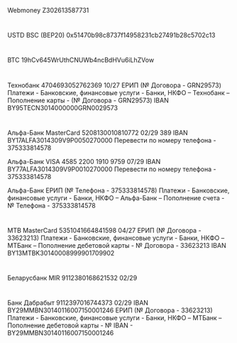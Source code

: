 Webmoney Z302613587731
# ###
USTD    BSC (BEP20)   0x51470b98c8737f14958231cb27491b28c5702c13
# ###
BTC                   19hCv645WrUthCNUWb4ncBdHVu6iLhZVow
# ###
Технобанк
4704693052762369 10/27 
ЕРИП  (№ Договора - GRN29573) Платежи - Банковские, финансовые услуги - Банки, НКФО – Технобанк – Пополнение карты - (№ Договора - GRN29573)
IBAN BY95TECN3014000000GRN0029573
# ###
Альфа-Банк MasterCard
5208130010810772 02/29 389
IBAN BY17ALFA3014309V9P0050270000
Перевести по номеру телефона - 375333814578

Альфа-Банк VISA
4585 2200 1910 9759 07/29
IBAN BY77ALFA3014309V9P0010270000
Перевести по номеру телефона - 375333814578

Альфа-Банк ЕРИП  (№ Телефона - 375333814578) Платежи - Банковские, финансовые услуги - Банки, НКФО – Альфа-Банк – Пополнение счета - № Телефона - 375333814578
# ###
MTB MasterCard
5351041664841598 04/27
ЕРИП  (№ Договора - 33623213) Платежи - Банковские, финансовые услуги - Банки, НКФО – MTБанк – Пополнение дебетовой карты - № Договора - 33623213
IBAN BY13MTBK30140008999901709902
# ###
Беларусбанк MIR
9112380168621532  02/29
# ###
Банк Дабрабыт
9112397016744373 02/29
IBAN BY29MMBN30140116007150001246
ЕРИП  (№ Договора - 33623213) Платежи - Банковские, финансовые услуги - Банки, НКФО – MTБанк – Пополнение дебетовой карты - № IBAN - BY29MMBN30140116007150001246

